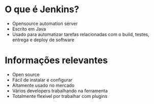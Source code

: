 # O que é Jenkins?
- Opensource automation server
- Escrito em Java
- Usado para automatizar tarefas relacionadas com o build, testes, entrega e deploy de software

# Informações relevantes
- Open source
- Fácil de instalar e configurar
- Altamente usado no mercado
- Vários developers trabalhando na ferramenta
- Totalmente flexível por trabalhar com plugins